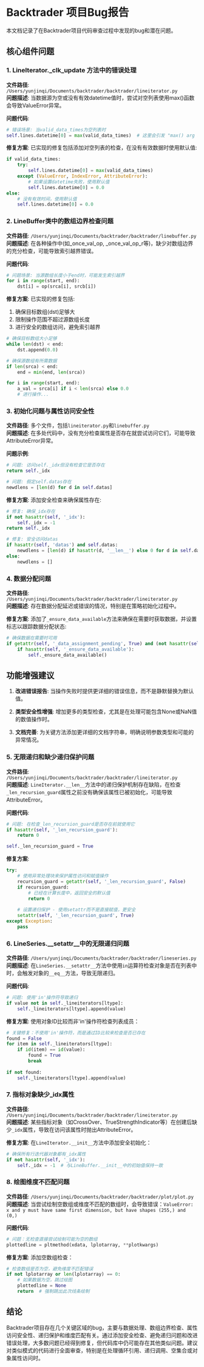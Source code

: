 # Backtrader 项目Bug报告

本文档记录了在Backtrader项目代码审查过程中发现的bug和潜在问题。

## 核心组件问题

### 1. LineIterator._clk_update 方法中的错误处理

**文件路径**: `/Users/yunjinqi/Documents/backtrader/backtrader/lineiterator.py`  
**问题描述**: 当数据源为空或没有有效datetime值时，尝试对空列表使用max()函数会导致ValueError异常。

**问题代码**:
```python
# 错误场景: 当valid_data_times为空列表时
self.lines.datetime[0] = max(valid_data_times)  # 这里会引发 "max() arg is an empty sequence" 错误
```

**修复方案**:
已实现的修复包括添加对空列表的检查，在没有有效数据时使用默认值:
```python
if valid_data_times:
    try:
        self.lines.datetime[0] = max(valid_data_times)
    except (ValueError, IndexError, AttributeError):
        # 如果设置datetime失败，使用默认值
        self.lines.datetime[0] = 0.0
else:
    # 没有有效时间，使用默认值
    self.lines.datetime[0] = 0.0
```

### 2. LineBuffer类中的数组边界检查问题

**文件路径**: `/Users/yunjinqi/Documents/backtrader/backtrader/linebuffer.py`  
**问题描述**: 在各种操作中(如_once_val_op, _once_val_op_r等)，缺少对数组边界的充分检查，可能导致索引越界错误。

**问题代码**:
```python
# 问题场景: 当源数组长度小于end时，可能发生索引越界
for i in range(start, end):
    dst[i] = op(srca[i], srcb[i])
```

**修复方案**:
已实现的修复包括:
1. 确保目标数组(dst)足够大
2. 限制操作范围不超过源数组长度
3. 进行安全的数组访问，避免索引越界
```python
# 确保目标数组大小足够
while len(dst) < end:
    dst.append(0.0)

# 确保源数组有所需数据
if len(srca) < end:
    end = min(end, len(srca))

for i in range(start, end):
    a_val = srca[i] if i < len(srca) else 0.0
    # 进行操作...
```

### 3. 初始化问题与属性访问安全性

**文件路径**: 多个文件，包括`lineiterator.py`和`linebuffer.py`  
**问题描述**: 在多处代码中，没有充分检查属性是否存在就尝试访问它们，可能导致AttributeError异常。

**问题示例**:
```python
# 问题: 访问self._idx但没有检查它是否存在
return self._idx

# 问题: 假定self.datas存在
newdlens = [len(d) for d in self.datas]
```

**修复方案**:
添加安全检查来确保属性存在:
```python
# 修复: 确保_idx存在
if not hasattr(self, '_idx'):
    self._idx = -1
return self._idx

# 修复: 安全访问datas
if hasattr(self, 'datas') and self.datas:
    newdlens = [len(d) if hasattr(d, '__len__') else 0 for d in self.datas]
else:
    newdlens = []
```

### 4. 数据分配问题

**文件路径**: `/Users/yunjinqi/Documents/backtrader/backtrader/lineiterator.py`  
**问题描述**: 存在数据分配延迟或错误的情况，特别是在策略初始化过程中。

**修复方案**:
添加了`_ensure_data_available`方法来确保在需要时获取数据，并设置标志以跟踪数据分配状态:
```python
# 确保数据在需要时可用
if getattr(self, '_data_assignment_pending', True) and (not hasattr(self, 'datas') or not self.datas):
    if hasattr(self, '_ensure_data_available'):
        self._ensure_data_available()
```

## 功能增强建议

1. **改进错误报告**: 当操作失败时提供更详细的错误信息，而不是静默替换为默认值。

2. **类型安全性增强**: 增加更多的类型检查，尤其是在处理可能包含None或NaN值的数值操作时。

3. **文档完善**: 为关键方法添加更详细的文档字符串，明确说明参数类型和可能的异常情况。

### 5. 无限递归和缺少递归保护问题

**文件路径**: `/Users/yunjinqi/Documents/backtrader/backtrader/lineiterator.py`  
**问题描述**: `LineIterator.__len__`方法中的递归保护机制存在缺陷，在检查`_len_recursion_guard`属性之前没有确保该属性已被初始化，可能导致AttributeError。

**问题代码**:
```python
# 问题: 在检查_len_recursion_guard是否存在前就使用它
if hasattr(self, '_len_recursion_guard'):
    return 0

self._len_recursion_guard = True
```

**修复方案**:
```python
try:
    # 使用异常处理块来保护属性访问和赋值操作
    recursion_guard = getattr(self, '_len_recursion_guard', False)
    if recursion_guard:
        # 已经在计算长度中，返回安全的默认值
        return 0
    
    # 设置递归保护 - 使用setattr而不是直接赋值，更安全
    setattr(self, '_len_recursion_guard', True)
except Exception:
    pass
```

### 6. LineSeries.__setattr__中的无限递归问题

**文件路径**: `/Users/yunjinqi/Documents/backtrader/backtrader/lineseries.py`  
**问题描述**: 在`LineSeries.__setattr__`方法中使用`in`运算符检查对象是否在列表中时，会触发对象的`__eq__`方法，导致无限递归。

**问题代码**:
```python
# 问题: 使用'in'操作符导致递归
if value not in self._lineiterators[ltype]:
    self._lineiterators[ltype].append(value)
```

**修复方案**:
使用对象ID比较而非'in'操作符检查列表成员：
```python
# 关键修复：不使用'in'操作符，而是通过ID比较来检查是否已存在
found = False
for item in self._lineiterators[ltype]:
    if id(item) == id(value):
        found = True
        break
        
if not found:
    self._lineiterators[ltype].append(value)
```

### 7. 指标对象缺少_idx属性

**文件路径**: `/Users/yunjinqi/Documents/backtrader/backtrader/lineiterator.py`  
**问题描述**: 某些指标对象（如CrossOver、TrueStrengthIndicator等）在创建后缺少`_idx`属性，导致在访问该属性时抛出AttributeError。

**修复方案**:
在`LineIterator.__init__`方法中添加安全初始化：
```python
# 确保所有行迭代器对象都有_idx属性
if not hasattr(self, '_idx'):
    self._idx = -1  # 与LineBuffer.__init__中的初始值保持一致
```

### 8. 绘图维度不匹配问题

**文件路径**: `/Users/yunjinqi/Documents/backtrader/backtrader/plot/plot.py`  
**问题描述**: 当尝试绘制空数组或维度不匹配的数组时，会导致错误：`ValueError: x and y must have same first dimension, but have shapes (255,) and (0,)`

**问题代码**:
```python
# 问题：无检查直接尝试绘制可能为空的数组
plottedline = pltmethod(xdata, lplotarray, **plotkwargs)
```

**修复方案**:
添加空数组检查：
```python
# 检查数组是否为空，避免维度不匹配错误
if not lplotarray or len(lplotarray) == 0:
    # 如果数据为空，跳过绘图
    plottedline = None
    return  # 强制跳出此次线条绘制
```

## 结论

Backtrader项目存在几个关键区域的bug，主要与数据处理、数组边界检查、属性访问安全性、递归保护和维度匹配有关。通过添加安全检查、避免递归问题和改进错误处理，大多数问题已经得到修复，但代码库中仍可能存在其他类似问题。建议对类似模式的代码进行全面审查，特别是在处理循环引用、递归调用、空集合或对象属性访问时。
